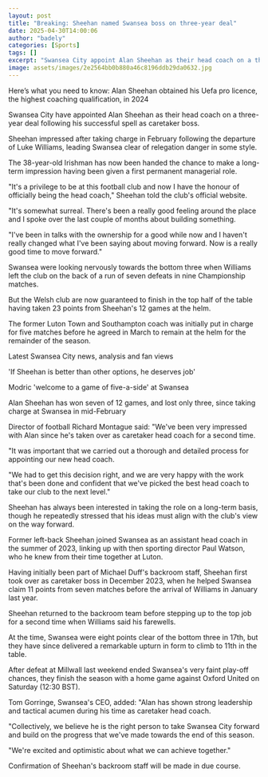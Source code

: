 ```yaml
---
layout: post
title: "Breaking: Sheehan named Swansea boss on three-year deal"
date: 2025-04-30T14:00:06
author: "badely"
categories: [Sports]
tags: []
excerpt: "Swansea City appoint Alan Sheehan as their head coach on a three-year deal following his successful spell as caretaker boss."
image: assets/images/2e2564bb0b880a46c8196ddb29da0632.jpg
---
```


Here’s what you need to know: Alan Sheehan obtained his Uefa pro licence, the highest coaching qualification, in 2024

Swansea City have appointed Alan Sheehan as their head coach on a three-year deal following his successful spell as caretaker boss.

Sheehan impressed after taking charge in February following the departure of Luke Williams, leading Swansea clear of relegation danger in some style.

The 38-year-old Irishman has now been handed the chance to make a long-term impression having been given a first permanent managerial role.

"It's a privilege to be at this football club and now I have the honour of officially being the head coach," Sheehan told the club's official website.

"It's somewhat surreal. There's been a really good feeling around the place and I spoke over the last couple of months about building something.

"I've been in talks with the ownership for a good while now and I haven't really changed what I've been saying about moving forward. Now is a really good time to move forward."

Swansea were looking nervously towards the bottom three when Williams left the club on the back of a run of seven defeats in nine Championship matches.

But the Welsh club are now guaranteed to finish in the top half of the table having taken 23 points from Sheehan's 12 games at the helm.

The former Luton Town and Southampton coach was initially put in charge for five matches before he agreed in March to remain at the helm for the remainder of the season.

Latest Swansea City news, analysis and fan views

'If Sheehan is better than other options, he deserves job'

Modric 'welcome to a game of five-a-side' at Swansea

Alan Sheehan has won seven of 12 games, and lost only three, since taking charge at Swansea in mid-February

Director of football Richard Montague said: "We've been very impressed with Alan since he's taken over as caretaker head coach for a second time. 

"It was important that we carried out a thorough and detailed process for appointing our new head coach. 

"We had to get this decision right, and we are very happy with the work that's been done and confident that we've picked the best head coach to take our club to the next level."

Sheehan has always been interested in taking the role on a long-term basis, though he repeatedly stressed that his ideas must align with the club's view on the way forward.

Former left-back Sheehan joined Swansea as an assistant head coach in the summer  of 2023, linking up with then sporting director Paul Watson, who he knew from their time together at Luton.

Having initially been part of Michael Duff's backroom staff, Sheehan first took over as caretaker boss in December 2023, when he helped Swansea claim 11 points from seven matches before the arrival of Williams in January last year.

Sheehan returned to the backroom team before stepping up to the top job for a second time when Williams said his farewells.

At the time, Swansea were eight points clear of the bottom three in 17th, but they have since delivered a remarkable upturn in form to climb to 11th in the table.

After defeat at Millwall last weekend ended Swansea's very faint play-off chances, they finish the season with a home game against Oxford United on Saturday (12:30 BST).

Tom Gorringe, Swansea's CEO, added: "Alan has shown strong leadership and tactical acumen during his time as caretaker head coach. 

"Collectively, we believe he is the right person to take Swansea City forward and build on the progress that we've made towards the end of this season. 

"We're excited and optimistic about what we can achieve together."

Confirmation of Sheehan's backroom staff will be made in due course.

